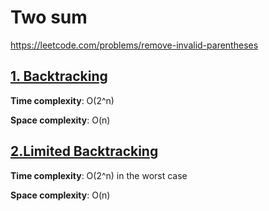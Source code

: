 # Two sum

https://leetcode.com/problems/remove-invalid-parentheses

## [1. Backtracking ](des1)
**Time complexity**: O(2^n)

**Space complexity**: O(n)

## [2.Limited Backtracking](des2)
**Time complexity**: O(2^n) in the worst case

**Space complexity**: O(n)

